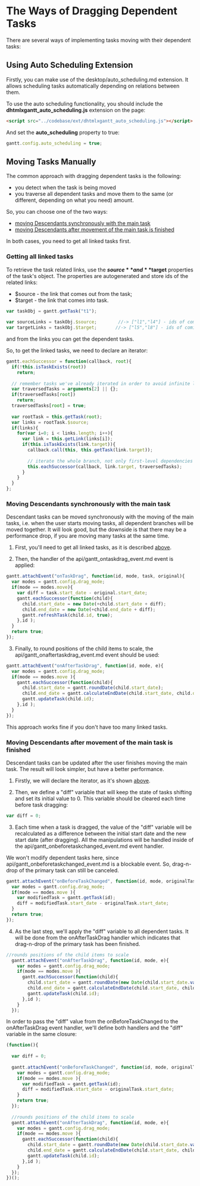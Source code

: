 The Ways of Dragging Dependent Tasks
===========================

There are several ways of implementing tasks moving with their dependent tasks:

Using Auto Scheduling Extension
------------------------

Firstly, you can make use of the desktop/auto_scheduling.md extension.
It allows scheduling tasks automatically depending on relations between them.

To use the auto scheduling functionality, you should include the **dhtmlxgantt_auto_scheduling.js** extension on the page:

~~~html
<script src="../codebase/ext/dhtmlxgantt_auto_scheduling.js"></script>
~~~

And set the **auto_scheduling** property to true:

~~~js
gantt.config.auto_scheduling = true;
~~~

Moving Tasks Manually
-----------------------

The common approach with dragging dependent tasks is the following:

- you detect when the task is being moved
- you traverse all dependent tasks and move them to the same (or different, depending on what you need) amount.

So, you can choose one of the two ways:

- [moving Descendants synchronously with the main task](#sync)
- [moving Descendants after movement of the main task is finished](#after)

In both cases, you need to get all linked tasks first.


<h3 id="linked_tasks">Getting all linked tasks</h3>

To retrieve the task related links, use the **$source** and **$target** properties of the task's object.
The properties are autogenerated and store ids of the related links:

- $source - the link that comes out from the task;
- $target - the link that comes into task.

~~~js
var taskObj = gantt.getTask("t1");
 
var sourceLinks = taskObj.$source;        //-> ["l1","l4"] - ids of coming-out links  
var targetLinks = taskObj.$target;       //-> ["l5","l8"] - ids of coming-into links
~~~

and from the links you can get the dependent tasks.

So, to get the linked tasks, we need to declare an iterator:

~~~js
gantt.eachSuccessor = function(callback, root){
  if(!this.isTaskExists(root))
    return;
  
  // remember tasks we've already iterated in order to avoid infinite loops
  var traversedTasks = arguments[2] || {};
  if(traversedTasks[root])
    return;
  traversedTasks[root] = true;
  
  var rootTask = this.getTask(root);
  var links = rootTask.$source;
  if(links){
    for(var i=0; i < links.length; i++){
      var link = this.getLink(links[i]);
      if(this.isTaskExists(link.target)){
        callback.call(this, this.getTask(link.target));
        
        // iterate the whole branch, not only first-level dependencies
        this.eachSuccessor(callback, link.target, traversedTasks);
      }
    }
  }
};
~~~


<h3 id="sync">Moving Descendants synchronously with the main task</h3>


Descendant tasks can be moved synchronously with the moving of the main tasks, i.e. when the user starts moving tasks, all dependent branches will be moved together. 
It will look good, but the downside is that there may be a performance drop, if you are moving many tasks at the same time.

1) First, you'll need to get all linked tasks, as it is described [above](#linked_tasks).


2) Then, the handler of the api/gantt_ontaskdrag_event.md event is applied:

~~~js
gantt.attachEvent("onTaskDrag", function(id, mode, task, original){
  var modes = gantt.config.drag_mode;
  if(mode == modes.move){
    var diff = task.start_date - original.start_date;
    gantt.eachSuccessor(function(child){
      child.start_date = new Date(+child.start_date + diff);
      child.end_date = new Date(+child.end_date + diff);
      gantt.refreshTask(child.id, true);
    },id );
  }
  return true;
});
~~~

3) Finally, to round positions of the child items to scale, the api/gantt_onaftertaskdrag_event.md event should be used:

~~~js
gantt.attachEvent("onAfterTaskDrag", function(id, mode, e){
  var modes = gantt.config.drag_mode;
  if(mode == modes.move ){
    gantt.eachSuccessor(function(child){
      child.start_date = gantt.roundDate(child.start_date);
      child.end_date = gantt.calculateEndDate(child.start_date, child.duration);
      gantt.updateTask(child.id);
    },id );
  }
});
~~~

This approach works fine if you don't have too many linked tasks.


<h3 id="after">Moving Descendants after movement of the main task is finished</h3>

Descendant tasks can be updated after the user finishes moving the main task. The result will look simpler, but have a better performance.

1) Firstly, we will declare the iterator, as it's shown [above](#linked_tasks).

2) Then, we define a "diff" variable that will keep the state of tasks shifting and set its initial value to 0. 
This variable should be cleared each time before task dragging:

~~~js
var diff = 0;
~~~

3) Each time when a task is dragged, the value of the "diff" variable will be recalculated as a difference between the initial start date and 
the new start date (after dragging). All the manipulations will be handled inside of the api/gantt_onbeforetaskchanged_event.md event handler.

We won't modify dependent tasks here, since api/gantt_onbeforetaskchanged_event.md is a blockable event. So, drag-n-drop of the primary task can still be canceled.

~~~js
gantt.attachEvent("onBeforeTaskChanged", function(id, mode, originalTask){
  var modes = gantt.config.drag_mode;
  if(mode == modes.move ){
  	var modifiedTask = gantt.getTask(id);
    diff = modifiedTask.start_date - originalTask.start_date;
  }
  return true;
});
~~~

4) As the last step, we'll apply the "diff" variable to all dependent tasks. 
It will be done from the onAfterTaskDrag handler which indicates that drag-n-drop of the primary task has been finished.

~~~js
//rounds positions of the child items to scale
  gantt.attachEvent("onAfterTaskDrag", function(id, mode, e){
    var modes = gantt.config.drag_mode;
    if(mode == modes.move ){
      gantt.eachSuccessor(function(child){
        child.start_date = gantt.roundDate(new Date(child.start_date.valueOf() + diff));
        child.end_date = gantt.calculateEndDate(child.start_date, child.duration);
        gantt.updateTask(child.id);
      },id );
    }
  });
~~~

In order to pass the "diff" value from the onBeforeTaskChanged to the onAfterTaskDrag event handler, 
we'll define both handlers and the "diff" variable in the same closure:

~~~js
(function(){
  
  var diff = 0;
  
  gantt.attachEvent("onBeforeTaskChanged", function(id, mode, originalTask){
    var modes = gantt.config.drag_mode;
    if(mode == modes.move ){
      var modifiedTask = gantt.getTask(id);
      diff = modifiedTask.start_date - originalTask.start_date;
    }
    return true;
  });
  
  //rounds positions of the child items to scale
  gantt.attachEvent("onAfterTaskDrag", function(id, mode, e){
    var modes = gantt.config.drag_mode;
    if(mode == modes.move ){
      gantt.eachSuccessor(function(child){
        child.start_date = gantt.roundDate(new Date(child.start_date.valueOf() + diff));
        child.end_date = gantt.calculateEndDate(child.start_date, child.duration);
        gantt.updateTask(child.id);
      },id );
    }
  });
})();
~~~